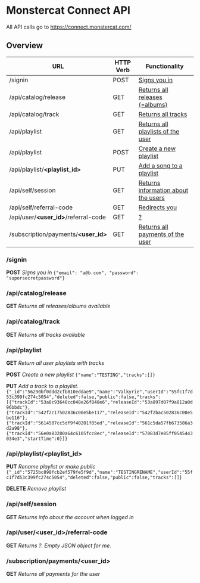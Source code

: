 # Monstercat Connect API

All API calls go to https://connect.monstercat.com/

## Overview
| URL   |      HTTP Verb      |  Functionality |
|---|---|---|
| /signin                   | POST | [Signs you in](#signin) |
| /api/catalog/release      | GET | [Returns all releases (=albums)](#apicatalogrelease) |
| /api/catalog/track        | GET | [Returns all tracks](#apicatalogtrack) |
| /api/playlist             | GET | [Returns all playlists of the user](#apiplaylist) |
| /api/playlist | POST | [Create a new playlist](#apiplaylist) |
| /api/playlist/**&lt;playlist_id&gt;** | PUT | [Add a song to a playlist](#apiplaylist) |
| /api/self/session         | GET | [Returns information about the users](#apiselfsession) |
| /api/self/referral-code   | GET | [Redirects you](#apiselfreferral-code) |
| /api/user/**&lt;user_id&gt;**/referral-code| GET | [?](#apiuseruser_idreferral-code) |
| /subscription/payments/**&lt;user_id&gt;** | GET | [Returns all payments of the user](#subscriptionpaymentsuser_id) |

### /signin
**POST**
*Signs you in*
`{"email": "a@b.com", "password": "supersecretpassword"}`

### /api/catalog/release
**GET**
*Returns all releases/albums available*

### /api/catalog/track
**GET**
*Returns all tracks available*

### /api/playlist
**GET**
*Return all user playlists with tracks*

**POST**
*Create a new playlist*
`{"name":"TESTING","tracks":[]}`

**PUT**
*Add a track to a playlist.*
`{"_id":"56290bf0ddd2cfb810eddae9","name":"Valkyrie","userId":"55fc1f7d53c399fc274c5054","deleted":false,"public":false,"tracks":[{"trackId":"53a0c93640cc048e26f848e6","releaseId":"53a897d07f9a812a0d96bbdc"},{"trackId":"542f2c17502836c00e5be117","releaseId":"542f2bac502836c00e5be116"},{"trackId":"5614507cc5df9f40201f85ed","releaseId":"561c5da57fb673586a3d2a98"},{"trackId":"56e0a83280a64c6105fcc8ec","releaseId":"57083d7e85ff0545443034e3","startTime":0}]}`

### /api/playlist/**&lt;playlist_id&gt;**
**PUT**
*Rename playlist or make public*
`{"_id":"5725bc898fcb2ef579fe5f9d","name":"TESTINGRENAME","userId":"55fc1f7d53c399fc274c5054","deleted":false,"public":false,"tracks":[]}`

**DELETE**
*Remove playlist*


### /api/self/session
**GET**
*Returns info about the account when logged in*

### /api/user/**&lt;user_id&gt;**/referral-code
**GET**
*Returns ?. Empty JSON object for me.*

### /subscription/payments/**&lt;user_id&gt;**
**GET**
*Returns all payments for the user*
